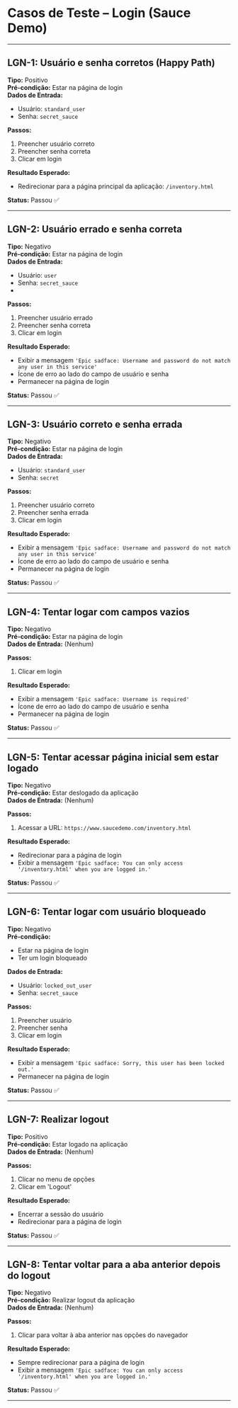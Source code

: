 # Casos de Teste – Login (Sauce Demo)

---

## LGN-1: Usuário e senha corretos (Happy Path) 

**Tipo:** Positivo  
**Pré-condição:** Estar na página de login  
**Dados de Entrada:**  
- Usuário: `standard_user`  
- Senha: `secret_sauce`
  
**Passos:**
1. Preencher usuário correto  
2. Preencher senha correta  
3. Clicar em login
   
**Resultado Esperado:**  
- Redirecionar para a página principal da aplicação: `/inventory.html`
   
**Status:** Passou ✅

---

## LGN-2: Usuário errado e senha correta

**Tipo:** Negativo  
**Pré-condição:** Estar na página de login  
**Dados de Entrada:**  
- Usuário: `user`  
- Senha: `secret_sauce`
-  
**Passos:**  
1. Preencher usuário errado  
2. Preencher senha correta  
3. Clicar em login


**Resultado Esperado:**  
- Exibir a mensagem `'Epic sadface: Username and password do not match any user in this service'`  
- Ícone de erro ao lado do campo de usuário e senha  
- Permanecer na página de login
    
**Status:** Passou ✅

---

## LGN-3: Usuário correto e senha errada

**Tipo:** Negativo  
**Pré-condição:** Estar na página de login  
**Dados de Entrada:**  
- Usuário: `standard_user`  
- Senha: `secret`
   
**Passos:**  
1. Preencher usuário correto  
2. Preencher senha errada  
3. Clicar em login
   
**Resultado Esperado:**  
- Exibir a mensagem `'Epic sadface: Username and password do not match any user in this service'`  
- Ícone de erro ao lado do campo de usuário e senha  
- Permanecer na página de login
   
**Status:** Passou ✅

---

## LGN-4: Tentar logar com campos vazios 

**Tipo:** Negativo  
**Pré-condição:** Estar na página de login  
**Dados de Entrada:** (Nenhum) 

**Passos:**  
1. Clicar em login
   
**Resultado Esperado:**  
- Exibir a mensagem `'Epic sadface: Username is required'`  
- Ícone de erro ao lado do campo de usuário e senha  
- Permanecer na página de login
   
**Status:** Passou ✅

---

## LGN-5: Tentar acessar página inicial sem estar logado 

**Tipo:** Negativo  
**Pré-condição:** Estar deslogado da aplicação  
**Dados de Entrada:** (Nenhum)  

**Passos:**  
1. Acessar a URL: `https://www.saucedemo.com/inventory.html`
   
**Resultado Esperado:**  
- Redirecionar para a página de login  
- Exibir a mensagem `'Epic sadface: You can only access '/inventory.html' when you are logged in.'`
    
**Status:** Passou ✅

---

## LGN-6: Tentar logar com usuário bloqueado  

**Tipo:** Negativo  
**Pré-condição:**  
- Estar na página de login  
- Ter um login bloqueado
   
**Dados de Entrada:**  
- Usuário: `locked_out_user`  
- Senha: `secret_sauce`
  
**Passos:**  
1. Preencher usuário  
2. Preencher senha  
3. Clicar em login
   
**Resultado Esperado:**  
- Exibir a mensagem `'Epic sadface: Sorry, this user has been locked out.'`  
- Permanecer na página de login
  
**Status:** Passou ✅

---

## LGN-7: Realizar logout  

**Tipo:** Positivo  
**Pré-condição:** Estar logado na aplicação  
**Dados de Entrada:** (Nenhum)

**Passos:**  
1. Clicar no menu de opções  
2. Clicar em 'Logout'
   
**Resultado Esperado:**  
- Encerrar a sessão do usuário  
- Redirecionar para a página de login
    
**Status:** Passou ✅ 

---

## LGN-8: Tentar voltar para a aba anterior depois do logout 

**Tipo:** Negativo  
**Pré-condição:** Realizar logout da aplicação  
**Dados de Entrada:** (Nenhum)  

**Passos:**  
1. Clicar para voltar à aba anterior nas opções do navegador
   
**Resultado Esperado:**  
- Sempre redirecionar para a página de login  
- Exibir a mensagem `'Epic sadface: You can only access '/inventory.html' when you are logged in.'`
   
**Status:** Passou ✅

---
